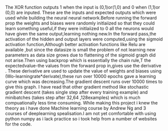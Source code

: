 The XOR function outputs 1 when the input is (0,1)or(1,0) and 0 when (1,1)or (0,0) are inputed.
These are the inputs and expected outputs which were used while building the neural 
neural network.Before running the forward prop the weights and biases were randomly initlaiized  so that they could learn something useful,if they were initlaiized to 0
all the neurons would have given the same output,learning nothing new.In the forward pass,the activation of the hidden and output layers were computed,using
the sigmoid activation function,Although better activation functions like Relu are available ,but since the datasize is small the problem of
not learning new parameters as data size grows due to flattening of the sigmoid graph did not arise.Then using backprop which is essentially the chain rule,T
the expectedvalue-the values from the forward prop in,gives use the derivative .
These derivative are used to update the value of weights and biases
using (Wo-learningrate*derivate),these run over 10000 epochs gave a learning curve which was decreasing.The gradient descent runs over 10000 times to give this graph.
I have read that other gradient method like stochastic gradient descent (takes single step after every training example) and minibatches (takes
step after 32,64 ,128examples) which is much compuationally less time consuming.
While making this project i knew the theory as i have done Machine learning course by Andrew Ng and 3 courses of deeplearning spealisation.I am not
yet comfortable with using python numpy as i lack practice so i took  help from a number of websites for the code.
